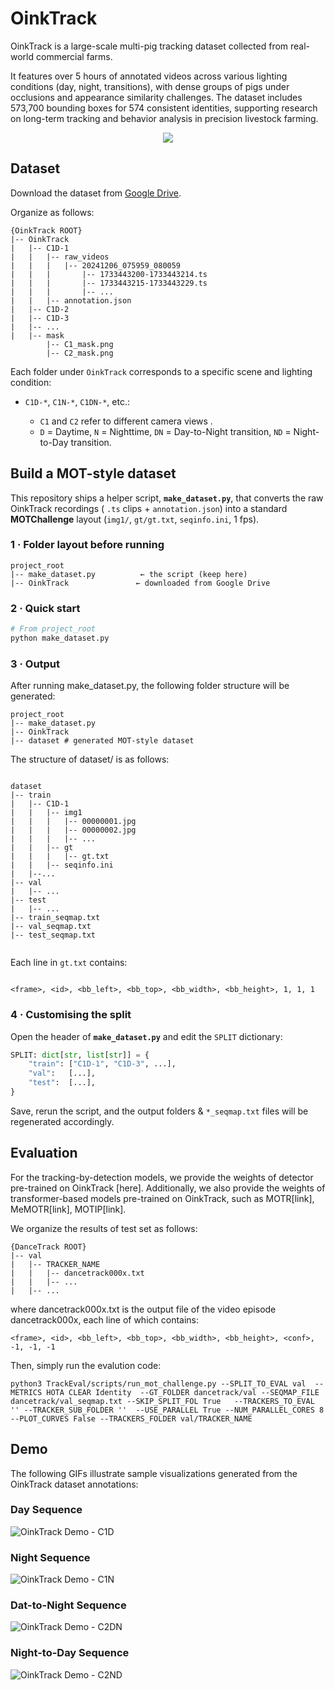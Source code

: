 # OinkTrack
OinkTrack is a large-scale multi-pig tracking dataset collected from real-world commercial farms.

It features over 5 hours of annotated videos across various lighting conditions (day, night, transitions), with dense groups of pigs under occlusions and appearance similarity challenges. The dataset includes 573,700 bounding boxes for 574 consistent identities, supporting research on long-term tracking and behavior analysis in precision livestock farming.

<div align="center"><img src="assets/demo.png" ></div>


## Dataset
Download the dataset from [Google Drive](https://drive.google.com/drive/folders/1G9ygFt_G6f4SUguMmxCgKxRFgmVpmYSE?usp=drive_link).


Organize as follows:
~~~
{OinkTrack ROOT}
|-- OinkTrack
|   |-- C1D-1
|   |   |-- raw_videos
|   |   |   |-- 20241206_075959_080059
|   |   |       |-- 1733443200-1733443214.ts
|   |   |       |-- 1733443215-1733443229.ts
|   |   |       |-- ...
|   |   |-- annotation.json
|   |-- C1D-2
|   |-- C1D-3
|   |-- ...
|   |-- mask
        |-- C1_mask.png
        |-- C2_mask.png
~~~

Each folder under `OinkTrack` corresponds to a specific scene and lighting condition:

* `C1D-*`, `C1N-*`, `C1DN-*`, etc.:

  * `C1` and `C2` refer to different camera views .
  * `D` = Daytime, `N` = Nighttime, `DN` = Day-to-Night transition, `ND` = Night-to-Day transition.

## Build a MOT-style dataset

This repository ships a helper script, **`make_dataset.py`**, that converts the raw OinkTrack recordings ( `.ts` clips + `annotation.json`) into a standard **MOTChallenge** layout (`img1/`, `gt/gt.txt`, `seqinfo.ini`, 1 fps).

### 1 · Folder layout before running

~~~
project_root
|-- make_dataset.py          ← the script (keep here)
|-- OinkTrack               ← downloaded from Google Drive
~~~

### 2 · Quick start

```bash
# From project_root
python make_dataset.py
```
### 3 · Output

After running make_dataset.py, the following folder structure will be generated:
~~~
project_root
|-- make_dataset.py
|-- OinkTrack 
|-- dataset # generated MOT-style dataset
~~~
The structure of dataset/ is as follows:
~~~

dataset
|-- train
|   |-- C1D-1
|   |   |-- img1
|   |   |   |-- 00000001.jpg
|   |   |   |-- 00000002.jpg
|   |   |   |-- ...
|   |   |-- gt
|   |   |   |-- gt.txt
|   |   |-- seqinfo.ini
|   |--...
|-- val
|   |-- ...
|-- test
|   |-- ...
|-- train_seqmap.txt
|-- val_seqmap.txt
|-- test_seqmap.txt


~~~
Each line in `gt.txt` contains:

```

<frame>, <id>, <bb_left>, <bb_top>, <bb_width>, <bb_height>, 1, 1, 1
```


### 4 · Customising the split

Open the header of **`make_dataset.py`** and edit the `SPLIT` dictionary:

```python
SPLIT: dict[str, list[str]] = {
    "train": ["C1D-1", "C1D-3", ...],
    "val":   [...],
    "test":  [...],
}
```

Save, rerun the script, and the output folders & `*_seqmap.txt` files will be regenerated accordingly.

## Evaluation
For the tracking-by-detection models, we provide the weights of detector pre-trained on OinkTrack [here]. Additionally, we also provide the weights of transformer-based models pre-trained on OinkTrack, such as MOTR[link], MeMOTR[link], MOTIP[link].

We organize the results of test set as follows:
~~~
{DanceTrack ROOT}
|-- val
|   |-- TRACKER_NAME
|   |   |-- dancetrack000x.txt
|   |   |-- ...
|   |-- ...
~~~
where dancetrack000x.txt is the output file of the video episode dancetrack000x, each line of which contains:
~~~
<frame>, <id>, <bb_left>, <bb_top>, <bb_width>, <bb_height>, <conf>, -1, -1, -1
~~~

Then, simply run the evalution code:
```
python3 TrackEval/scripts/run_mot_challenge.py --SPLIT_TO_EVAL val  --METRICS HOTA CLEAR Identity  --GT_FOLDER dancetrack/val --SEQMAP_FILE dancetrack/val_seqmap.txt --SKIP_SPLIT_FOL True   --TRACKERS_TO_EVAL '' --TRACKER_SUB_FOLDER ''  --USE_PARALLEL True --NUM_PARALLEL_CORES 8 --PLOT_CURVES False --TRACKERS_FOLDER val/TRACKER_NAME 
```

## Demo

The following GIFs illustrate sample visualizations generated from the OinkTrack dataset annotations:

### Day Sequence

![OinkTrack Demo - C1D](assets/visualized_C1D.gif)

### Night Sequence

![OinkTrack Demo - C1N](assets/visualized_C1N.gif)
### Dat-to-Night Sequence
![OinkTrack Demo - C2DN](assets/visualized_C2DN.gif)
### Night-to-Day Sequence
![OinkTrack Demo - C2ND](assets/visualized_C2ND.gif)



